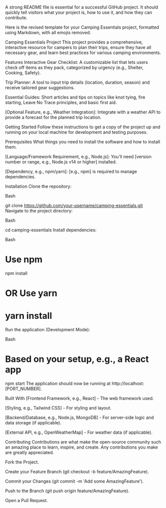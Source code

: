 A strong README file is essential for a successful GitHub project. It should quickly tell visitors what your project is, how to use it, and how they can contribute.

Here is the revised template for your Camping Essentials project, formatted using Markdown, with all emojis removed.

Camping Essentials Project
This project provides a comprehensive, interactive resource for campers to plan their trips, ensure they have all necessary gear, and learn best practices for various camping environments.

Features
Interactive Gear Checklist: A customizable list that lets users check off items as they pack, categorized by urgency (e.g., Shelter, Cooking, Safety).

Trip Planner: A tool to input trip details (location, duration, season) and receive tailored gear suggestions.

Essential Guides: Short articles and tips on topics like knot tying, fire starting, Leave No Trace principles, and basic first aid.

[Optional Feature, e.g., Weather Integration]: Integrate with a weather API to provide a forecast for the planned trip location.

Getting Started
Follow these instructions to get a copy of the project up and running on your local machine for development and testing purposes.

Prerequisites
What things you need to install the software and how to install them.

[Language/Framework Requirement, e.g., Node.js]: You'll need [version number or range, e.g., Node.js v14 or higher] installed.

[Dependency, e.g., npm/yarn]: [e.g., npm] is required to manage dependencies.

Installation
Clone the repository:

Bash

git clone https://github.com/your-username/camping-essentials.git
Navigate to the project directory:

Bash

cd camping-essentials
Install dependencies:

Bash

# Use npm
npm install
# OR Use yarn
# yarn install
Run the application (Development Mode):

Bash

# Based on your setup, e.g., a React app
npm start
The application should now be running at http://localhost:[PORT_NUMBER].

Built With
[Frontend Framework, e.g., React] - The web framework used.

[Styling, e.g., Tailwind CSS] - For styling and layout.

[Backend/Database, e.g., Node.js, MongoDB] - For server-side logic and data storage (if applicable).

[External API, e.g., OpenWeatherMap] - For weather data (if applicable).

Contributing
Contributions are what make the open-source community such an amazing place to learn, inspire, and create. Any contributions you make are greatly appreciated.

Fork the Project.

Create your Feature Branch (git checkout -b feature/AmazingFeature).

Commit your Changes (git commit -m 'Add some AmazingFeature').

Push to the Branch (git push origin feature/AmazingFeature).

Open a Pull Request.
